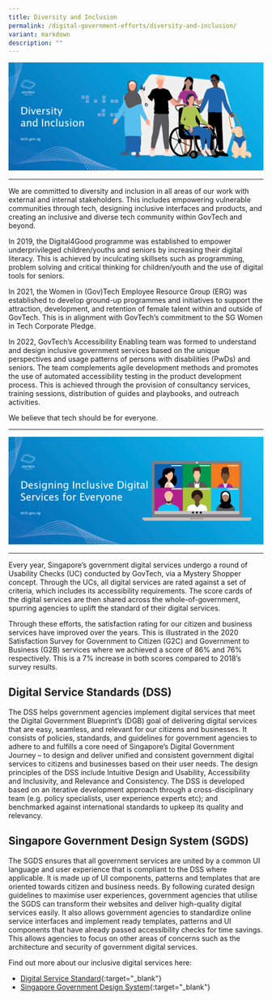 ```yaml
---
title: Diversity and Inclusion
permalink: /digital-government-efforts/diversity-and-inclusion/
variant: markdown
description: ""
---
```

![Diversity and Inclusion](/images/digital-transformation/Diversity-and-inclusion-header-banner.png)

---

We are committed to diversity and inclusion in all areas of our work with external and internal stakeholders. This includes empowering vulnerable communities through tech, designing inclusive interfaces and products, and creating an inclusive and diverse tech community within GovTech and beyond.

In 2019, the Digital4Good programme was established to empower underprivileged children/youths and seniors by increasing their digital literacy. This is achieved by inculcating skillsets such as programming, problem solving and critical thinking for children/youth and the use of digital tools for seniors. 

In 2021, the Women in (Gov)Tech Employee Resource Group (ERG) was established to develop ground-up programmes and initiatives to support the attraction, development, and retention of female talent within and outside of GovTech. This is in alignment with GovTech’s commitment to the SG Women in Tech Corporate Pledge.

In 2022, GovTech’s Accessibility Enabling team was formed to understand and design inclusive government services based on the unique perspectives and usage patterns of persons with disabilities (PwDs) and seniors. The team complements agile development methods and promotes the use of automated accessibility testing in the product development process. This is achieved through the provision of consultancy services, training sessions, distribution of guides and playbooks, and outreach activities.

We believe that tech should be for everyone.

---

![Designing Inclusive Digital Services for Everyone](/images/digital-transformation/Designing_inclusive_digital_services_for_everyone_header_banner.png)

---

Every year, Singapore’s government digital services undergo a round of Usability Checks (UC) conducted by GovTech, via a Mystery Shopper concept. Through the UCs, all digital services are rated against a set of criteria, which includes its accessibility requirements. The score cards of the digital services are then shared across the whole-of-government, spurring agencies to uplift the standard of their digital services.

Through these efforts, the satisfaction rating for our citizen and business services have improved over the years. This is illustrated in the 2020 Satisfaction Survey for Government to Citizen (G2C) and Government to Business (G2B) services where we achieved a score of 86% and 76% respectively. This is a 7% increase in both scores compared to 2018’s survey results.

## Digital Service Standards (DSS)

The DSS helps government agencies implement digital services that meet the Digital Government Blueprint’s (DGB) goal of delivering digital services that are easy, seamless, and relevant for our citizens and businesses. It consists of policies, standards, and guidelines for government agencies to adhere to and fulfills a core need of Singapore’s Digital Government Journey – to design and deliver unified and consistent government digital services to citizens and businesses based on their user needs. The design principles of the DSS include Intuitive Design and Usability, Accessibility and Inclusivity, and Relevance and Consistency. The DSS is  developed based on an iterative development approach through a cross-disciplinary team (e.g. policy specialists, user experience experts etc); and benchmarked against international standards to upkeep its quality and relevancy. 

## Singapore Government Design System (SGDS)

The SGDS ensures that all government services are united by a common UI language and user experience that is compliant to the DSS where applicable. It is made up of UI components, patterns and templates that are oriented towards citizen and business needs. By following curated design guidelines to maximise user experiences, government agencies that utilise the SGDS can transform their websites and deliver high-quality digital services easily. It also allows government agencies to standardize online service interfaces and implement ready templates, patterns and UI components that have already passed accessibility checks for time savings. This allows agencies to focus on other areas of concerns such as the architecture and security of government digital services.

Find out more about our inclusive digital services here:
*	[Digital Service Standard](https://www.developer.tech.gov.sg/guidelines/standards-and-best-practices/digital-service-standards.html){:target="_blank"}
*	[Singapore Government Design System](https://www.developer.tech.gov.sg/products/categories/design/singapore-government-design-system/overview.html){:target="_blank"}